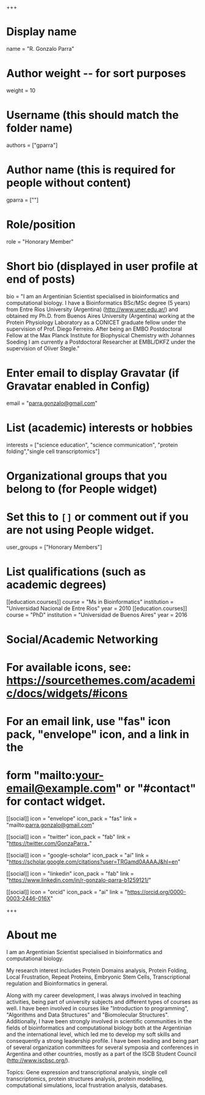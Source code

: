 +++
# Display name
name = "R. Gonzalo Parra"

# Author weight -- for sort purposes
weight = 10

# Username (this should match the folder name)
authors = ["gparra"]

# Author name (this is required for people without content)
gparra = [""]

# Role/position
role = "Honorary Member"

# Short bio (displayed in user profile at end of posts)
bio = "I am an Argentinian Scientist specialised in bioinformatics and computational biology. I have a Bioinformatics BSc/MSc degree (5 years) from Entre Rios University (Argentina) (http://www.uner.edu.ar/) and obtained my Ph.D. from Buenos Aires University (Argentina) working at the Protein Physiology Laboratory as a CONICET graduate fellow under the supervision of Prof. Diego Ferreiro. After being an EMBO Postdoctoral Fellow at the Max Planck Institute for Biophysical Chemistry with Johannes Soeding I am currently a Postdoctoral Researcher at EMBL/DKFZ under the supervision of Oliver Stegle."

# Enter email to display Gravatar (if Gravatar enabled in Config)
email = "parra.gonzalo@gmail.com"

# List (academic) interests or hobbies
interests = ["science education", "science communication", "protein folding","single cell transcriptomics"]

# Organizational groups that you belong to (for People widget)
#   Set this to `[]` or comment out if you are not using People widget.
user_groups = ["Honorary Members"]

# List qualifications (such as academic degrees)
[[education.courses]]
  course = "Ms in Bioinformatics"
  institution = "Universidad Nacional de Entre Rios"
  year = 2010
[[education.courses]]
  course = "PhD"
  institution = "Universidad de Buenos Aires"
  year = 2016

# Social/Academic Networking
# For available icons, see: https://sourcethemes.com/academic/docs/widgets/#icons
#   For an email link, use "fas" icon pack, "envelope" icon, and a link in the
#   form "mailto:your-email@example.com" or "#contact" for contact widget.

[[social]]
  icon = "envelope"
  icon_pack = "fas"
  link = "mailto:parra.gonzalo@gmail.com"

[[social]]
  icon = "twitter"
  icon_pack = "fab"
  link = "https://twitter.com/GonzaParra_"

[[social]]
  icon = "google-scholar"
  icon_pack = "ai"
  link = "https://scholar.google.com/citations?user=TRGamd0AAAAJ&hl=en"

[[social]]
  icon = "linkedin"
  icon_pack = "fab"
  link = "https://www.linkedin.com/in/r-gonzalo-parra-b1259121/"

[[social]]
  icon = "orcid"
  icon_pack = "ai"
  link = "https://orcid.org/0000-0003-2446-016X"

+++

# About me 

I am an Argentinian Scientist specialised in bioinformatics and computational biology. 

My research interest includes Protein Domains analysis, Protein Folding, Local Frustration, Repeat Proteins, Embryonic Stem Cells, Transcriptional regulation and Bioinformatics in general.

Along with my career development, I was always involved in teaching activities, being part of university subjects and different types of courses as well. I have been involved in courses like "Introduction to programming", "Algorithms and Data Structures" and "Biomolecular Structures". Additionally, I have been strongly involved in scientific communities in the fields of bioinformatics and computational biology both at the Argentinian and the international level, which led me to develop my soft skills and consequently a strong leadership profile. I have been leading and being part of several organization committees for several symposia and conferences in Argentina and other countries, mostly as a part of the ISCB Student Council (http://www.iscbsc.org/).

Topics: Gene expression and transcriptional analysis, single cell transcriptomics, protein structures analysis, protein modelling, computational simulations, local frustration analysis, databases.
